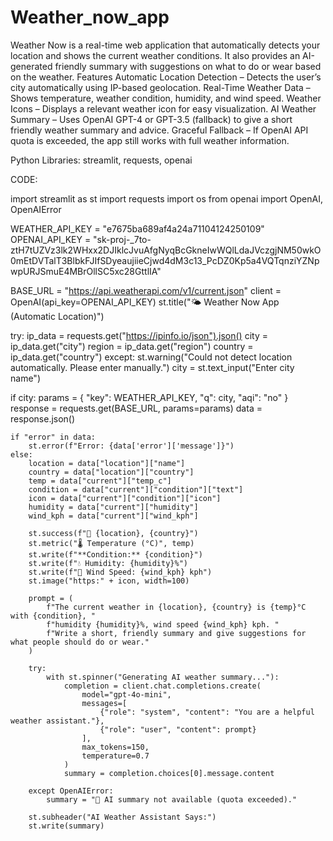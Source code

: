 # Weather_now_app
Weather Now is a real-time web application that automatically detects your location and shows the current weather conditions. It also provides an AI-generated friendly summary with suggestions on what to do or wear based on the weather. 
Features
Automatic Location Detection – Detects the user’s city automatically using IP-based geolocation.
Real-Time Weather Data – Shows temperature, weather condition, humidity, and wind speed.
Weather Icons – Displays a relevant weather icon for easy visualization.
AI Weather Summary – Uses OpenAI GPT-4 or GPT-3.5 (fallback) to give a short friendly weather summary and advice.
Graceful Fallback – If OpenAI API quota is exceeded, the app still works with full weather information.

Python Libraries: streamlit, requests, openai


CODE:

import streamlit as st
import requests
import os
from openai import OpenAI, OpenAIError

WEATHER_API_KEY = "e7675ba689af4a24a71104124250109"  
OPENAI_API_KEY = "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"

BASE_URL = "https://api.weatherapi.com/v1/current.json"
client = OpenAI(api_key=OPENAI_API_KEY)
st.title("🌤️ Weather Now App (Automatic Location)")

try:
    ip_data = requests.get("https://ipinfo.io/json").json()
    city = ip_data.get("city")
    region = ip_data.get("region")
    country = ip_data.get("country")
except:
    st.warning("Could not detect location automatically. Please enter manually.")
    city = st.text_input("Enter city name")

if city:
    params = {
        "key": WEATHER_API_KEY,
        "q": city,
        "aqi": "no"
    }
    response = requests.get(BASE_URL, params=params)
    data = response.json()

    if "error" in data:
        st.error(f"Error: {data['error']['message']}")
    else:
        location = data["location"]["name"]
        country = data["location"]["country"]
        temp = data["current"]["temp_c"]
        condition = data["current"]["condition"]["text"]
        icon = data["current"]["condition"]["icon"]
        humidity = data["current"]["humidity"]
        wind_kph = data["current"]["wind_kph"]

        st.success(f"📍 {location}, {country}")
        st.metric("🌡 Temperature (°C)", temp)
        st.write(f"**Condition:** {condition}")
        st.write(f"💧 Humidity: {humidity}%")
        st.write(f"💨 Wind Speed: {wind_kph} kph")
        st.image("https:" + icon, width=100)

        prompt = (
            f"The current weather in {location}, {country} is {temp}°C with {condition}, "
            f"humidity {humidity}%, wind speed {wind_kph} kph. "
            f"Write a short, friendly summary and give suggestions for what people should do or wear."
        )

        try:
            with st.spinner("Generating AI weather summary..."):
                completion = client.chat.completions.create(
                    model="gpt-4o-mini",
                    messages=[
                        {"role": "system", "content": "You are a helpful weather assistant."},
                        {"role": "user", "content": prompt}
                    ],
                    max_tokens=150,
                    temperature=0.7
                )
                summary = completion.choices[0].message.content

        except OpenAIError:
            summary = "🤖 AI summary not available (quota exceeded)."

        st.subheader("AI Weather Assistant Says:")
        st.write(summary)

